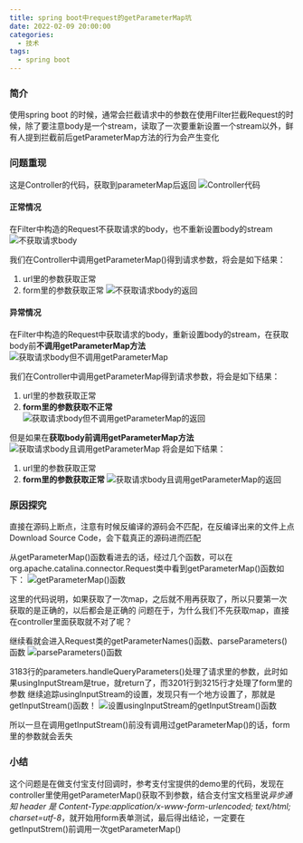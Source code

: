 ```yaml
---
title: spring boot中request的getParameterMap坑
date: 2022-02-09 20:00:00
categories: 
  - 技术
tags: 
  - spring boot
---
```


### 简介
使用spring boot 的时候，通常会拦截请求中的参数在使用Filter拦截Request的时候，除了要注意body是一个stream，读取了一次要重新设置一个stream以外，鲜有人提到拦截前后getParameterMap方法的行为会产生变化

### 问题重现

这是Controller的代码，获取到parameterMap后返回
![Controller代码](/images/controller.png)

#### 正常情况
在Filter中构造的Request不获取请求的body，也不重新设置body的stream
![不获取请求body](/images/not-get-body.png)

我们在Controller中调用getParameterMap()得到请求参数，将会是如下结果：
1. url里的参数获取正常
2. form里的参数获取正常
![不获取请求body的返回](/images/not-get-body-response.png)

#### 异常情况
在Filter中构造的Request中获取请求的body，重新设置body的stream，在获取body前**不调用getParameterMap方法**
![获取请求body但不调用getParameterMap](/images/get-body-not-call-fun.png)

我们在Controller中调用getParameterMap得到请求参数，将会是如下结果：
1. url里的参数获取正常
2. **form里的参数获取不正常**
![获取请求body但不调用getParameterMap的返回](/images/get-body-not-call-fun-response.png)

但是如果在**获取body前调用getParameterMap方法**
![获取请求body且调用getParameterMap](/images/get-body-call-fun.png)
将会是如下结果：
1. url里的参数获取正常
2. **form里的参数获取正常**
![获取请求body且调用getParameterMap的返回](/images/get-body-call-fun-response.png)

### 原因探究

直接在源码上断点，注意有时候反编译的源码会不匹配，在反编译出来的文件上点Download Source Code，会下载真正的源码进而匹配

从getParameterMap()函数看进去的话，经过几个函数，可以在org.apache.catalina.connector.Request类中看到getParameterMap()函数如下：
![getParameterMap()函数](/images/getParameterMap.png)

这里的代码说明，如果获取了一次map，之后就不用再获取了，所以只要第一次获取的是正确的，以后都会是正确的
问题在于，为什么我们不先获取map，直接在controller里面获取就不对了呢？

继续看就会进入Request类的getParameterNames()函数、parseParameters()函数
![parseParameters()函数](/images/parseParameters.png)

3183行的parameters.handleQueryParameters()处理了请求里的参数，此时如果usingInputStream是true，就return了，而3201行到3215行才处理了form里的参数
继续追踪usingInputStream的设置，发现只有一个地方设置了，那就是getInputStream()函数！
![设置usingInputStream的getInputStream()函数](/images/usingInputStream.png)

所以一旦在调用getInputStream()前没有调用过getParameterMap()的话，form里的参数就会丢失


### 小结
这个问题是在做支付宝支付回调时，参考支付宝提供的demo里的代码，发现在controller里使用getParameterMap()获取不到参数，结合支付宝文档里说*异步通知 header 是 Content-Type:application/x-www-form-urlencoded; text/html; charset=utf-8*，就开始用form表单测试，最后得出结论，一定要在getInputStrem()前调用一次getParameterMap()